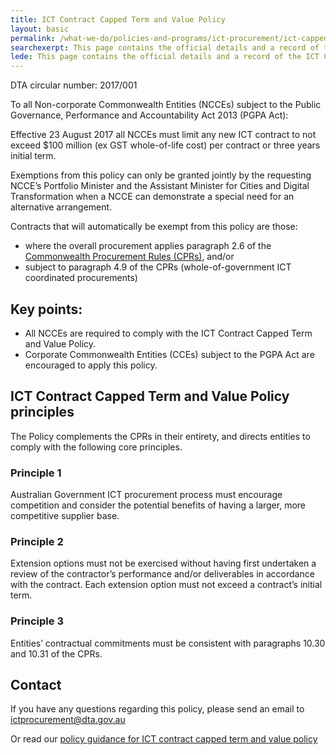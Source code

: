 ```yaml
---
title: ICT Contract Capped Term and Value Policy
layout: basic
permalink: /what-we-do/policies-and-programs/ict-procurement/ict-capped-term-value-policy/
searchexerpt: This page contains the official details and a record of the ICT Contract Capped Term and Value Policy.
lede: This page contains the official details and a record of the ICT Contract Capped Term and Value Policy.
---
```


DTA circular number: 2017/001

To all Non-corporate Commonwealth Entities (NCCEs) subject to the Public Governance, Performance and Accountability Act 2013 (PGPA Act):

Effective 23 August 2017 all NCCEs must limit any new ICT contract to not exceed $100 million (ex GST whole-of-life cost) per contract or three years initial term.

Exemptions from this policy can only be granted jointly by the requesting NCCE’s Portfolio Minister and the Assistant Minister for Cities and Digital Transformation when a NCCE can demonstrate a special need for an alternative arrangement.

Contracts that will automatically be exempt from this policy are those:

- where the overall procurement applies paragraph 2.6 of the [Commonwealth Procurement Rules (CPRs)](https://www.finance.gov.au/procurement/procurement-policy-and-guidance/commonwealth-procurement-rules/), and/or
- subject to paragraph 4.9 of the CPRs (whole-of-government ICT coordinated procurements)

## Key points:

- All NCCEs are required to comply with the ICT Contract Capped Term and Value Policy.
- Corporate Commonwealth Entities (CCEs) subject to the PGPA Act are encouraged to apply this policy.

## ICT Contract Capped Term and Value Policy principles

The Policy complements the CPRs in their entirety, and directs entities to comply with the following core principles.

### Principle 1

Australian Government ICT procurement process must encourage competition and consider the potential benefits of having a larger, more competitive supplier base.

### Principle 2

Extension options must not be exercised without having first undertaken a review of the contractor’s performance and/or deliverables in accordance with the contract. Each extension option must not exceed a contract’s initial term.

### Principle 3

Entities’ contractual commitments must be consistent with paragraphs 10.30 and 10.31 of the CPRs.

## Contact

If you have any questions regarding this policy, please send an email to [ictprocurement@dta.gov.au](mailto:ictprocurement@dta.gov.au)

Or read our [policy guidance for ICT contract capped term and value policy](/what-we-do/policies-and-programs/ict-procurement/ict-capped-term-value-policy-guidance/)
